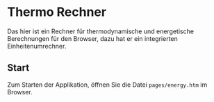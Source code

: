 # Thermo Rechner
Das hier ist ein Rechner für thermodynamische und energetische Berechnungen für den Browser, dazu hat er ein integrierten Einheitenumrechner.

## Start
Zum Starten der Applikation, öffnen Sie die Datei ```pages/energy.htm``` im Browser.
